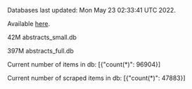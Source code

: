 Databases last updated: Mon May 23 02:33:41 UTC 2022. 

Available [here](https://github.com/cbeauhilton/ash-db/releases).


42M	abstracts_small.db

397M	abstracts_full.db

Current number of items in db:
[{"count(*)": 96904}]

Current number of scraped items in db:
[{"count(*)": 47883}]
